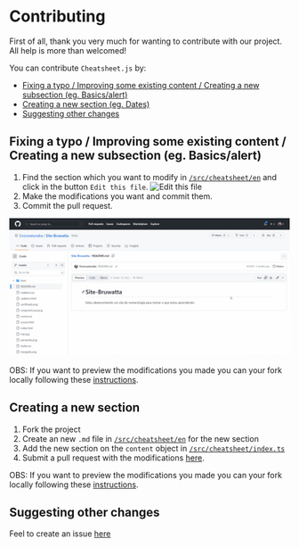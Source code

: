 # Contributing

First of all, thank you very much for wanting to contribute with our project. All help is more than welcomed!

You can contribute `Cheatsheet.js` by:

- [Fixing a typo / Improving some existing content / Creating a new subsection (eg. Basics/alert)](#fixes)
- [Creating a new section (eg. Dates)](#section)
- [Suggesting other changes](#other-changes)

## <a name="#fixes"></a> Fixing a typo / Improving some existing content / Creating a new subsection (eg. Basics/alert)

1. Find the section which you want to modify in [`/src/cheatsheet/en`](/src/cheatsheet/en) and click in the button `Edit this file`.
   ![Edit this file](/public/edit-github-file.gif)
2. Make the modifications you want and commit them.
3. Commit the pull request.

![Commiting a pull request](/public/pull-request-github.gif)

OBS: If you want to preview the modifications you made you can your fork locally following these [instructions](https://github.com/mymatsubara/cheatsheet-js#how-to-run-the-project-locally).

## <a name="#section"> Creating a new section

1. Fork the project
2. Create an new `.md` file in [`/src/cheatsheet/en`](/src/cheatsheet/en) for the new section
3. Add the new section on the `content` object in [`/src/cheatsheet/index.ts`](/src/cheatsheet/index.ts)
4. Submit a pull request with the modifications [here](https://github.com/mymatsubara/cheatsheet-js/pulls).

OBS: If you want to preview the modifications you made you can your fork locally following these [instructions](https://github.com/mymatsubara/cheatsheet-js#how-to-run-the-project-locally).

## <a name="#other-changes"> Suggesting other changes

Feel to create an issue [here](https://github.com/mymatsubara/cheatsheet-js/issues/new/)
